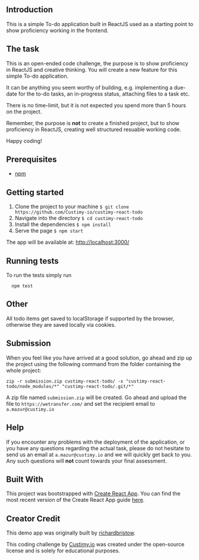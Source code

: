 ## Introduction

This is a simple To-do application built in ReactJS used as a starting point to show proficiency working in the frontend. 

## The task
This is an open-ended code challenge, the purpose is to show proficiency in ReactJS and creative thinking. 
You will create a new feature for this simple To-do application. 

It can be anything you seem worthy of building, e.g. implementing a due-date for the to-do tasks, an in-progress status, attaching files to a task etc.

There is no time-limit, but it is not expected you spend more than 5 hours on the project. 

Remember, the purpose is **not** to create a finished project, but to show proficiency in ReactJS, creating well structured resuable working code.  

Happy coding!

## Prerequisites
* [npm](https://docs.npmjs.com/cli/v7/commands/npm-install)

## Getting started
1. Clone the project to your machine ```$ git clone https://github.com/Custimy-io/custimy-react-todo```
2. Navigate into the directory ```$ cd custimy-react-todo```
3. Install the dependencies ```$ npm install```
5. Serve the page ```$ npm start```


The app will be available at: <http://localhost:3000/>

## Running tests

To run the tests simply run
```shell
  npm test
```

## Other

All todo items get saved to localStorage if supported by the browser, otherwise they are saved locally via cookies.



## Submission
When you feel like you have arrived at a good solution, go ahead and zip up the project using the following command from the folder containing the whole project:

 ```zip -r submission.zip custimy-react-todo/ -x "custimy-react-todo/node_modules/*" "custimy-react-todo/.git/*"```

A zip file named ```submission.zip``` will be created. Go ahead and upload the file to ```https://wetransfer.com/``` and set the recipient email to ```a.mazur@custimy.io```

## Help
If you encounter any problems with the deployment of the application, or you have any questions regarding the actual task, 
please do not hesitate to send us an email at ```a.mazur@custimy.io``` and we will quickly get back to you. 
Any such questions will **not** count towards your final assessment.


## Built With

This project was bootstrapped with [Create React App](https://github.com/facebookincubator/create-react-app).
You can find the most recent version of the Create React App guide [here](https://github.com/facebookincubator/create-react-app/blob/master/packages/react-scripts/template/README.md).

## Creator Credit

This demo app was originally built by [richardbristow](https://github.com/richardbristow/todo).

This coding challenge by [Custimy.io](https://custimy.io) was created under the open-source license and is solely for educational purposes.
